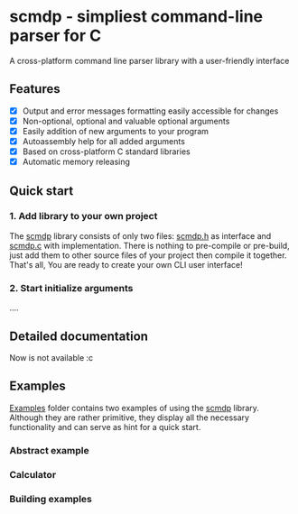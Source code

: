 # scmdp - simpliest command-line parser for C
A cross-platform command line parser library with a user-friendly interface

## Features
- [x] Output and error messages formatting easily accessible for changes
- [x] Non-optional, optional and valuable optional arguments 
- [x] Easily addition of new arguments to your program
- [x] Autoassembly help for all added arguments
- [x] Based on cross-platform C standard libraries
- [x] Automatic memory releasing

## Quick start
### 1. Add library to your own project
The [scmdp](https://github.com/drxvmrz/scmdp) library consists of only two files: [scmdp.h](https://github.com/drxvmrz/scmdp/tree/main/inc) as interface and [scmdp.с](https://github.com/drxvmrz/scmdp/tree/main/src) with implementation. There is nothing to pre-compile or pre-build, just add them to other source files of your project then compile it together. That's all, You are ready to create your own CLI user interface!

### 2. Start initialize arguments
....

## Detailed documentation
Now is not available :c

## Examples
[Examples](https://github.com/drxvmrz/scmdp/tree/main/examples) folder contains two examples of using the [scmdp](https://github.com/drxvmrz/scmdp) library. Although they are rather primitive, they display all the necessary functionality and can serve as hint for a quick start.

### Abstract example

### Calculator

### Building examples
